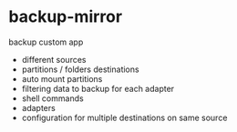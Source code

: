 # backup-mirror

backup custom app

* different sources
* partitions / folders destinations
* auto mount partitions
* filtering data to backup for each adapter
* shell commands
* adapters
* configuration for multiple destinations on same source
